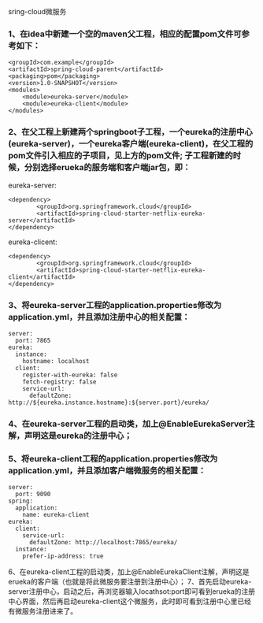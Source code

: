 sring-cloud微服务
### 1、在idea中新建一个空的maven父工程，相应的配置pom文件可参考如下：
```
<groupId>com.example</groupId>
<artifactId>spring-cloud-parent</artifactId>
<packaging>pom</packaging>
<version>1.0-SNAPSHOT</version>
<modules>
    <module>eureka-server</module>
    <module>eureka-client</module>
</modules>
```
### 2、在父工程上新建两个springboot子工程，一个eureka的注册中心(eureka-server)，一个eureka客户端(eureka-client)，在父工程的pom文件引入相应的子项目，见上方的pom文件; 子工程新建的时候，分别选择erueka的服务端和客户端jar包，即：
eureka-server:
```
<dependency>
		<groupId>org.springframework.cloud</groupId>
		<artifactId>spring-cloud-starter-netflix-eureka-server</artifactId>
</dependency>
```
eureka-clicent:
```
<dependency>
		<groupId>org.springframework.cloud</groupId>
		<artifactId>spring-cloud-starter-netflix-eureka-client</artifactId>
</dependency>
```

### 3、将eureka-server工程的application.properties修改为application.yml，并且添加注册中心的相关配置：
```
server:
  port: 7865
eureka:
  instance:
    hostname: localhost
  client:
    register-with-eureka: false
    fetch-registry: false
    service-url:
      defaultZone: http://${eureka.instance.hostname}:${server.port}/eureka/
```
### 4、在eureka-server工程的启动类，加上@EnableEurekaServer注解，声明这是eureka的注册中心；
### 5、将eureka-client工程的application.properties修改为application.yml，并且添加客户端微服务的相关配置：
```
server:
  port: 9090
spring:
  application:
    name: eureka-client
eureka:
  client:
    service-url:
      defaultZone: http://localhost:7865/eureka/
  instance:
    prefer-ip-address: true 
```
6、在eureka-client工程的启动类，加上@EnableEurekaClient注解，声明这是erueka的客户端（也就是将此微服务要注册到注册中心）；
7、首先启动eureka-server注册中心，启动之后，再浏览器输入locathsot:port即可看到erueka的注册中心界面，然后再启动eureka-client这个微服务，此时即可看到注册中心里已经有微服务注册进来了。
